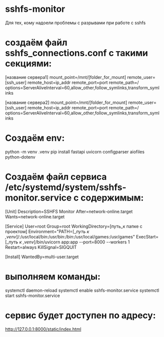 # sshfs-monitor
Для тех, кому надоели проблемы с разрывами при работе с sshfs

# создаём файл sshfs_connections.conf с такими секциями:
[название сервера1]
mount_point=/mnt/[folder_for_mount]
remote_user=[ssh_user]
remote_host=ip_addr
remote_port=port
remote_path=/
options=ServerAliveInterval=60,allow_other,follow_symlinks,transform_symlinks

[название сервера2]
mount_point=/mnt/[folder_for_mount]
remote_user=[ssh_user]
remote_host=ip_addr
remote_port=port
remote_path=/
options=ServerAliveInterval=60,allow_other,follow_symlinks,transform_symlinks

# Создаём env:
python -m venv .venv
pip install fastapi uvicorn configparser aiofiles python-dotenv

# Создаём файл сервиса /etc/systemd/system/sshfs-monitor.service с содержимым:
[Unit]
Description=SSHFS Monitor
After=network-online.target
Wants=network-online.target

[Service]
User=root
Group=root
WorkingDirectory=[путь_к папке с проектом]
Environment="PATH=[__путь к ,venv_]/:/usr/local/bin:/usr/bin:/bin:/usr/local/games:/usr/games"
ExecStart=[__путь к ,venv_]/bin/uvicorn app:app --port=8000 --workers 1
Restart=always
KillSignal=SIGQUIT

[Install]
WantedBy=multi-user.target

# выполняем команды:
systemctl daemon-reload
systemctl enable sshfs-monitor.service
systemctl start sshfs-monitor.service

# сервис будет доступен по адресу:
http://127.0.0.1:8000/static/index.html
